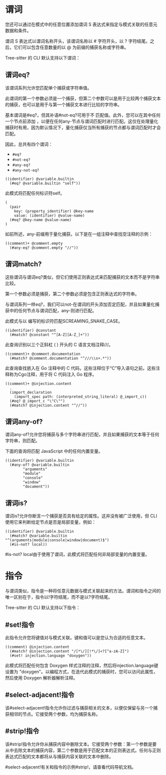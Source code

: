 # 谓词

您还可以通过在模式中的任意位置添加谓词 S 表达式来指定与模式关联的任意元数据和条件。

谓词 S 表达式以谓词名称开头，该谓词名称以 # 字符开头，以 ? 字符结尾。之后，它们可以包含任意数量的以 @ 为前缀的捕获名称或字符串。

Tree-sitter 的 CLI 默认支持以下谓词：

## 谓词eq?

该谓词系列允许您匹配单个捕获或字符串值。

此谓词的第一个参数必须是一个捕获，但第二个参数可以是用于比较两个捕获文本的捕获，也可以是用于与第一个捕获文本进行比较的字符串。

基本谓词是#eq?，但其补语#not-eq?可用于不 匹配值。此外，您可以在其中任何一个节点前添加 ，以便在任何any-节点与谓词匹配时进行匹配。这仅在处理量化捕获时有用，因为默认情况下，量化捕获仅当所有捕获的节点都与谓词匹配时才会匹配。

因此，总共有四个谓词：

- `#eq?`
- `#not-eq?`
- `#any-eq?`
- `#any-not-eq?`

```query
((identifier) @variable.builtin
  (#eq? @variable.builtin "self"))
```

此模式将匹配任何标识符self。

```query
(
  (pair
    key: (property_identifier) @key-name
    value: (identifier) @value-name)
  (#eq? @key-name @value-name)
)
```

如前所述，any-前缀用于量化捕获。以下是在一组注释中查找空注释的示例：

```query
((comment)+ @comment.empty
  (#any-eq? @comment.empty "//"))
```

## 谓词match?

这些谓词与谓词eq?类似，但它们使用正则表达式来匹配捕获的文本而不是字符串比较。

第一个参数必须是捕获，第二个参数必须是包含正则表达式的字符串。

与谓词系列一样eq?，我们可以not-在谓词的开头添加否定匹配，并且如果量化捕获中的任何节点与谓词匹配，any-则进行匹配。

此模式与以 编写的标识符匹配SCREAMING_SNAKE_CASE。

```query
((identifier) @constant
  (#match? @constant "^[A-Z][A-Z_]+"))
```

此查询识别以三个正斜杠 ( ) 开头的 C 语言文档注释///。

```query
((comment)+ @comment.documentation
  (#match? @comment.documentation "^///\\s+.*"))
```

此查询查找嵌入在 Go 注释中的 C 代码，这些注释位于“C”导入语句之前。这些注释称为Cgo注释，用于将 C 代码注入 Go 程序。

```query
((comment)+ @injection.content
  .
  (import_declaration
    (import_spec path: (interpreted_string_literal) @_import_c))
  (#eq? @_import_c "\"C\"")
  (#match? @injection.content "^//"))
```

## 谓词any-of?

谓词any-of?允许您将捕获与多个字符串进行匹配，并且如果捕获的文本等于任何字符串，则匹配。

下面的查询将匹配 JavaScript 中的任何内置变量。

```query
((identifier) @variable.builtin
  (#any-of? @variable.builtin
        "arguments"
        "module"
        "console"
        "window"
        "document"))
```

## 谓词is?

谓词is?允许你断言一个捕获是否具有给定的属性。这并没有被广泛使用，但 CLI 使用它来判断给定节点是否是局部变量，例如：

```query
((identifier) @variable.builtin
  (#match? @variable.builtin "^(arguments|module|console|window|document)$")
  (#is-not? local))
```

#is-not? local由于使用了谓词，此模式将匹配任何非局部变量的内置变量。

# 指令

与谓词类似，指令是一种将任意元数据与模式关联起来的方法。谓词和指令之间的唯一区别在于，指令以!字符结尾，而不是以?字符结尾。

Tree-sitter 的 CLI 默认支持以下指令：

## #set!指令

此指令允许您将键值对与模式关联。键和值可以是您认为合适的任意文本。

```query
((comment) @injection.content
  (#match? @injection.content "/[*\/][!*\/]<?[^a-zA-Z]")
  (#set! injection.language "doxygen"))
```

此模式将匹配任何包含 Doxygen 样式注释的注释，然后将injection.language键设置为 "doxygen"。以编程方式，在迭代此模式的捕获时，您可以访问此属性，然后使用 Doxygen 解析器解析注释。

## #select-adjacent!指令

该#select-adjacent!指令允许你过滤与捕获相关的文本，以便仅保留与另一个捕获相邻的节点。它接受两个参数，均为捕获名称。

## #strip!指令

该#strip!指令允许你从捕获内容中删除文本。它接受两个参数：第一个参数是要从中去除文本的捕获内容，第二个参数是用于匹配文本的正则表达式。任何与正则表达式匹配的文本都将从与捕获内容关联的文本中删除。

#select-adjacent!有关和指令的示例#strip!，请查看代码导航文档。
